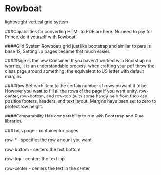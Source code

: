 # Rowboat
lightweight vertical grid system

###Capabilities for converting HTML to PDF are here. 
No need to pay for Prince, do it yourself with Rowboat.

####Grid System
Rowboats grid just like bootstrap and similar to pure is base 12,
Setting up pages became that much easier.

####Page is the new Container.
If you haven't worked with Bootstrap no worries, it is an understandable process.
when crafting your pdf throw the class page around something. the equivalent to US letter
with default margins.

####Row
Set each item to the certain number of rows ou want it to be.
However you want to fill all the rows of the page if you want unity.
row-center, row-bottom, and row-top (with some handy help from flex) can position 
footers, headers, and text layout. Margins have been set to zero to protect row height.

####Compatability
Has compatability to run with Bootstrap and Pure libraries.


###Tags
  page - container for pages
  
  row-* - specifies the row amount you want
  
  row-bottom - centers the text bottom
  
  row-top - centers the text top
  
  row-center - centers the text in the center
